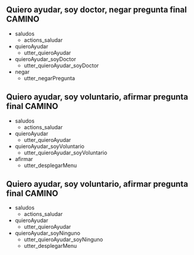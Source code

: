 ## Quiero ayudar, soy doctor, negar pregunta final CAMINO
* saludos
  - actions_saludar
* quieroAyudar
  - utter_quieroAyudar
* quieroAyudar_soyDoctor
  - utter_quieroAyudar_soyDoctor
* negar
  - utter_negarPregunta

## Quiero ayudar, soy voluntario, afirmar pregunta final CAMINO
* saludos
  - actions_saludar
* quieroAyudar
  - utter_quieroAyudar
* quieroAyudar_soyVoluntario
  - utter_quieroAyudar_soyVoluntario
* afirmar
  - utter_desplegarMenu

## Quiero ayudar, soy voluntario, afirmar pregunta final CAMINO
* saludos
  - actions_saludar
* quieroAyudar
  - utter_quieroAyudar
* quieroAyudar_soyNinguno
  - utter_quieroAyudar_soyNinguno
  - utter_desplegarMenu
